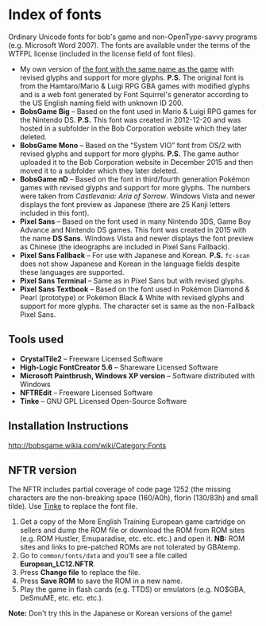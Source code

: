 ﻿# Index of fonts
Ordinary Unicode fonts for bob's game and non-OpenType-savvy programs (e.g. Microsoft Word 2007). The fonts are available under the terms of the WTFPL license (included in the license field of font files).
* My own version of [the font with the same name as the game](https://github.com/bobsgamed/okClassic/raw/main/nDmenu/data/bobsgame.ttf) with revised glyphs and support for more glyphs. **P.S.** The original font is from the Hamtaro/Mario & Luigi RPG GBA games with modified glyphs and is a web font generated by Font Squirrel's generator according to the US English naming field with unknown ID 200.
* **BobsGame Big** – Based on the font used in Mario & Luigi RPG games for the Nintendo DS. **P.S.** This font was created in 2012-12-20 and was hosted in a subfolder in the Bob Corporation website which they later deleted.
* **BobsGame Mono** – Based on the “System VIO” font from OS/2 with revised glyphs and support for more glyphs. **P.S.** The game author uploaded it to the Bob Corporation website in December 2015 and then moved it to a subfolder which they later deleted.
* **BobsGame nD** – Based on the font in third/fourth generation Pokémon games with revised glyphs and support for more glyphs. The numbers were taken from *Castlevania: Aria of Sorrow*. Windows Vista and newer displays the font preview as Japanese (there are 25 Kanji letters included in this font).
* **Pixel Sans** – Based on the font used in many Nintendo 3DS, Game Boy Advance and Nintendo DS games. This font was created in 2015 with the name **DS Sans**. Windows Vista and newer displays the font preview as Chinese (the ideographs are included in Pixel Sans Fallback).
* **Pixel Sans Fallback** – For use with Japanese and Korean. **P.S.** `fc-scan` does not show Japanese and Korean in the language fields despite these languages are supported.
* **Pixel Sans Terminal** – Same as in Pixel Sans but with revised glyphs.
* **Pixel Sans Textbook** – Based on the font used in Pokémon Diamond & Pearl (prototype) or Pokémon Black & White with revised glyphs and support for more glyphs. The character set is same as the non-Fallback Pixel Sans.

## Tools used
* **CrystalTile2** – Freeware Licensed Software
* **High-Logic FontCreator 5.6** – Shareware Licensed Software
* **Microsoft Paintbrush, Windows XP version** – Software distributed with Windows
* **NFTREdit** – Freeware Licensed Software
* **Tinke** – GNU GPL Licensed Open-Source Software

## Installation Instructions
http://bobsgame.wikia.com/wiki/Category:Fonts

## NFTR version
The NFTR includes partial coverage of code page 1252 (the missing characters are the non-breaking space (160/A0h), florin (130/83h) and small tilde). Use [Tinke](https://github.com/pleonex/tinke) to replace the font file.
1. Get a copy of the More English Training European game cartridge on sellers and dump the ROM file or download the ROM from ROM sites (e.g. ROM Hustler, Emuparadise, etc. etc. etc.) and open it. **NB:** ROM sites and links to pre-patched ROMs are not tolerated by GBAtemp.
2. Go to `common/fonts/data` and you'll see a file called **European_LC12.NFTR**.
3. Press **Change file** to replace the file.
4. Press **Save ROM** to save the ROM in a new name.
5. Play the game in flash cards (e.g. TTDS) or emulators (e.g. NO$GBA, DeSmuME, etc. etc. etc.).

**Note:** Don't try this in the Japanese or Korean versions of the game!
